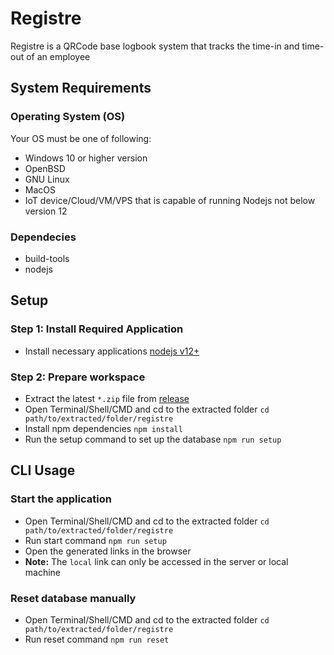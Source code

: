 # Registre
Registre is a QRCode base logbook system that tracks the time-in and time-out of an employee

## System Requirements
### Operating System (OS)
Your OS must be one of following:
 - Windows 10 or higher version
 - OpenBSD
 - GNU Linux
 - MacOS
 - IoT device/Cloud/VM/VPS that is capable of running Nodejs not below version 12
### Dependecies 
 - build-tools
 - nodejs

## Setup
### Step 1: Install Required Application
 - Install necessary applications [nodejs v12+](https://nodejs.org/en/download/)
### Step 2: Prepare workspace
 - Extract the latest `*.zip` file from [release](https://github.com/skiddph/registre/releases)
 - Open Terminal/Shell/CMD and cd to the extracted folder
 ```cd path/to/extracted/folder/registre```
 - Install npm dependencies
 ```npm install```
 - Run the setup command to set up the database
 ```npm run setup```
## CLI Usage
### Start the application
 - Open Terminal/Shell/CMD and cd to the extracted folder
 ```cd path/to/extracted/folder/registre```
 - Run start command
 ```npm run setup```
 - Open the generated links in the browser
 - **Note:** The `local` link can only be accessed in the server or local machine
### Reset database manually
 - Open Terminal/Shell/CMD and cd to the extracted folder
 ```cd path/to/extracted/folder/registre```
 - Run reset command
 ```npm run reset```
